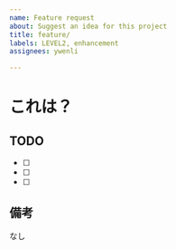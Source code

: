 ```yaml
---
name: Feature request
about: Suggest an idea for this project
title: feature/
labels: LEVEL2, enhancement
assignees: ywenli

---
```


# これは？


## TODO

- [ ] 
- [ ] 
- [ ] 

## 備考

なし
